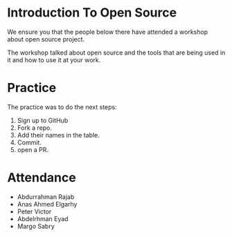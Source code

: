 # Introduction To Open Source

We ensure you that the people below there have attended a workshop about open source project. 

The workshop talked about open source and the tools that are being used in it and how to use it at your work.

# Practice

The practice was to do the next steps: 

1. Sign up to GitHub
2. Fork a repo. 
3. Add their names in the table. 
4. Commit. 
5. open a PR. 


# Attendance 
- Abdurrahman Rajab 
- Anas Ahmed Elgarhy
- Peter Victor
- Abdelrhman Eyad 
- Margo Sabry

